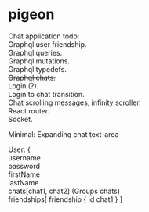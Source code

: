 # pigeon

Chat application
todo:  
Graphql user friendship.  
Graphql queries.  
Graphql mutations.  
Graphql typedefs.  
~~Graphql chats.~~  
Login (?).  
Login to chat transition.  
Chat scrolling messages, infinity scroller.  
React router.  
Socket.

Minimal:
Expanding chat text-area

User: {  
username  
password  
firstName  
lastName  
chats[chat1, chat2] (Groups chats)  
friendships[
friendship {
id
chat1
}
]
